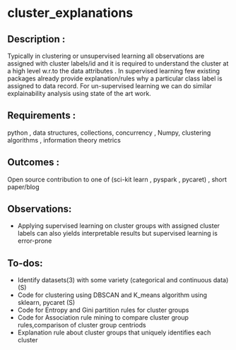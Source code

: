 # cluster_explanations

## Description :
Typically in clustering or unsupervised learning all observations are assigned with cluster labels/id and it is required to understand the cluster at a high level w.r.to the data attributes . In supervised learning  few existing packages already provide explanation/rules why a particular class label is assigned to data record. For un-supervised learning we can do similar explainability analysis using state of the art work.

## Requirements :
python , data structures, collections, concurrency , Numpy, clustering algorithms , information theory metrics 

## Outcomes :
Open source contribution to one of (sci-kit learn , pyspark , pycaret) , short paper/blog

## Observations:
* Applying supervised learning on cluster groups with assigned cluster labels can also yields interpretable results but supervised learning is error-prone 


## To-dos:
* Identify datasets(3) with some variety (categorical and continuous data) (S)
* Code for clustering using DBSCAN and K_means algorithm using sklearn, pycaret (S)
* Code for Entropy and Gini partition rules for cluster groups 
* Code for Association rule mining to compare cluster group rules,comparison of cluster group centriods
* Explanation rule about cluster groups that uniquely identifies each cluster